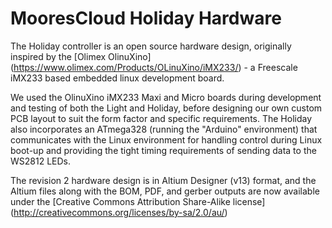 MooresCloud Holiday Hardware
==============

The Holiday controller is an open source hardware design, originally inspired by the [Olimex OlinuXino] (https://www.olimex.com/Products/OLinuXino/iMX233/) - a Freescale iMX233 based embedded linux development board.

We used the OlinuXino iMX233 Maxi and Micro boards during development and testing of both the Light and Holiday, before designing our own custom PCB layout to suit the form factor and specific requirements.  The Holiday also incorporates an ATmega328 (running the "Arduino" environment) that communicates with the Linux environment for handling control during Linux boot-up and providing the tight timing requirements of sending data to the WS2812 LEDs.

The revision 2 hardware design is in Altium Designer (v13) format, and the Altium files along with the BOM, PDF, and gerber outputs are now available under the [Creative Commons Attribution Share-Alike license] (http://creativecommons.org/licenses/by-sa/2.0/au/)
